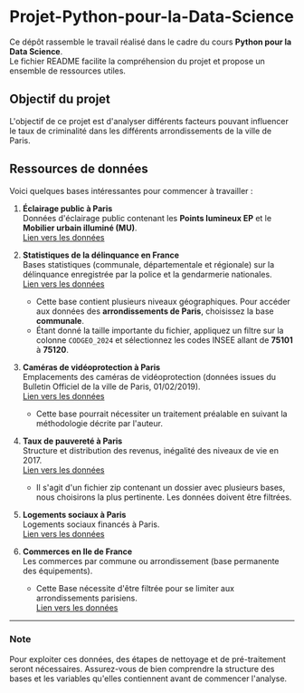 # Projet-Python-pour-la-Data-Science

Ce dépôt rassemble le travail réalisé dans le cadre du cours **Python pour la Data Science**.  
Le fichier README facilite la compréhension du projet et propose un ensemble de ressources utiles.  

## Objectif du projet

L'objectif de ce projet est d'analyser différents facteurs pouvant influencer le taux de criminalité dans les différents arrondissements de la ville de Paris.

## Ressources de données

Voici quelques bases intéressantes pour commencer à travailler :

1. **Éclairage public à Paris**  
   Données d'éclairage public contenant les **Points lumineux EP** et le **Mobilier urbain illuminé (MU)**.  
   [Lien vers les données](https://www.data.gouv.fr/fr/datasets/eclairage-public/)

2. **Statistiques de la délinquance en France**  
   Bases statistiques (communale, départementale et régionale) sur la délinquance enregistrée par la police et la gendarmerie nationales.  
   [Lien vers les données](https://www.data.gouv.fr/fr/datasets/bases-statistiques-communale-departementale-et-regionale-de-la-delinquance-enregistree-par-la-police-et-la-gendarmerie-nationales/)  

   - Cette base contient plusieurs niveaux géographiques. Pour accéder aux données des **arrondissements de Paris**, choisissez la base **communale**.  
   - Étant donné la taille importante du fichier, appliquez un filtre sur la colonne `CODGEO_2024` et sélectionnez les codes INSEE allant de **75101** à **75120**.  

3. **Caméras de vidéoprotection à Paris**  
   Emplacements des caméras de vidéoprotection (données issues du Bulletin Officiel de la ville de Paris, 01/02/2019).  
   [Lien vers les données](https://www.data.gouv.fr/fr/datasets/emplacements-dimplantation-de-cameras-de-videoprotection-bo-ville-de-paris-du-01-02-2019/)  

   - Cette base pourrait nécessiter un traitement préalable en suivant la méthodologie décrite par l'auteur.

4. **Taux de pauvereté à Paris**  
   Structure et distribution des revenus, inégalité des niveaux de vie en 2017.  
   [Lien vers les données](https://www.insee.fr/fr/statistiques/4291712)  

   - Il s'agit d'un fichier zip contenant un dossier avec plusieurs bases, nous choisirons la plus pertinente. Les données doivent être filtrées.
   
5. **Logements sociaux à Paris**  
   Logements sociaux financés à Paris.  
   [Lien vers les données](https://opendata.paris.fr/explore/dataset/logements-sociaux-finances-a-paris/table/?disjunctive.bs&disjunctive.mode_real&disjunctive.nature_programme&disjunctive.ville&disjunctive.code_postal&sort=-bs&basemap=jawg.dark&location=12,48.8592,2.3341)  
   
6. **Commerces en Ile de France**  
   Les commerces par commune ou arrondissement (base permanente des équipements).
   
   - Cette Base nécessite d'être filtrée pour se limiter aux arrondissements parisiens.   
   [Lien vers les données](https://www.data.gouv.fr/fr/datasets/les-commerces-par-commune-ou-arrondissement-base-permanente-des-equipements-idf/)  

   
---

### Note
Pour exploiter ces données, des étapes de nettoyage et de pré-traitement seront nécessaires. Assurez-vous de bien comprendre la structure des bases et les variables qu'elles contiennent avant de commencer l'analyse.